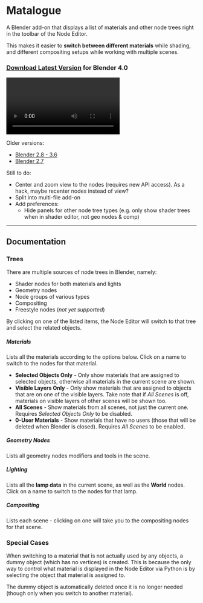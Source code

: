 # Matalogue

A Blender add-on that displays a list of materials and other node trees right in the toolbar of the Node Editor.

This makes it easier to **switch between different materials** while shading, and different compositing setups while working with multiple scenes.

### [Download Latest Version](http://bit.ly/matalogue_download) for Blender 4.0

![demo](https://u.polyhaven.org/q9r/2023-11-21_16-30-54.mp4)

Older versions:
* [Blender 2.8 - 3.6](https://raw.githubusercontent.com/gregzaal/Matalogue/4045065/matalogue.py)
* [Blender 2.7](https://raw.githubusercontent.com/gregzaal/Matalogue/e9aaa80e/matalogue.py)

Still to do:

* Center and zoom view to the nodes (requires new API access). As a hack, maybe recenter nodes instead of view?
* Split into multi-file add-on
* Add preferences:
  - Hide panels for other node tree types (e.g. only show shader trees when in shader editor, not geo nodes & comp)

----

## Documentation

### Trees

There are multiple sources of node trees in Blender, namely:

* Shader nodes for both materials and lights
* Geometry nodes
* Node groups of various types
* Compositing
* Freestyle nodes (*not yet supported*)

By clicking on one of the listed items, the Node Editor will switch to that tree and select the related objects.

##### Materials

Lists all the materials according to the options below. Click on a name to switch to the nodes for that material.

* **Selected Objects Only** - Only show materials that are assigned to selected objects, otherwise all materials in the current scene are shown.
* **Visible Layers Only** - Only show materials that are assigned to objects that are on one of the visible layers. Take note that if *All Scenes* is off, materials on visible layers of other scenes will be shown too.
* **All Scenes** - Show materials from all scenes, not just the current one. Requires *Selected Objects Only* to be disabled.
* **0-User Materials** - Show materials that have no users (those that will be deleted when Blender is closed). Requires *All Scenes* to be enabled.

##### Geometry Nodes

Lists all geometry nodes modifiers and tools in the scene.

##### Lighting

Lists all the **lamp data** in the current scene, as well as the **World** nodes. Click on a name to switch to the nodes for that lamp.

##### Compositing

Lists each scene - clicking on one will take you to the compositing nodes for that scene.

### Special Cases

When switching to a material that is not actually used by any objects, a dummy object (which has no vertices) is created. This is because the only way to control what material is displayed in the Node Editor via Python is by selecting the object that material is assigned to.

The dummy object is automatically deleted once it is no longer needed (though only when you switch to another material).